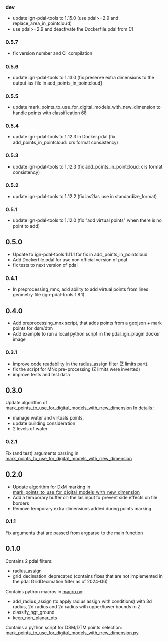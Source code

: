 ### dev

- update ign-pdal-tools to 1.15.0 (use pdal>=2.9 and replace_area_in_pointcloud)
- use pdal>=2.9 and deactivate the Dockerfile.pdal from CI

### 0.5.7

- fix version number and CI compilation

### 0.5.6

- update ign-pdal-tools to 1.13.0 (fix preserve extra dimensions to the output las file in add_points_in_pointcloud)

### 0.5.5

- update mark_points_to_use_for_digital_models_with_new_dimension to handle points with classification 68

### 0.5.4

- update ign-pdal-tools to 1.12.3 in Docker.pdal (fix add_points_in_pointcloud: crs format consistency)


### 0.5.3

- update ign-pdal-tools to 1.12.3 (fix add_points_in_pointcloud: crs format consistency)

### 0.5.2

- update ign-pdal-tools to 1.12.2 (fix las2las use in standardize_format)

### 0.5.1

- update ign-pdal-tools to 1.12.0 (fix "add virtual points" when there is no point to add)

## 0.5.0

- Update to ign-pdal-tools 1.11.1 for fix in add_points_in_pointcloud
- Add Dockerfile.pdal for use non official version of pdal
- fix tests to next version of pdal

### 0.4.1

- In preprocessing_mnx, add ability to add virtual points from lines geometry file (ign-pdal-tools 1.8.1)

## 0.4.0

- Add preprocessing_mnx script, that adds points from a geojson + mark points for dsm/dtm
- Add example to run a local python script in the pdal_ign_plugin docker image

### 0.3.1

- improve code readability in the radius_assign filter (Z limits part).
- fix the script for MNx pre-processing (Z limits were inverted)
- improve tests and test data

## 0.3.0

Update algorithm of [mark_points_to_use_for_digital_models_with_new_dimension](pdal_ign_macro/mark_points_to_use_for_digital_models_with_new_dimension.py)
In details :
- manage water and virtuals points,
- update building consideration
- 2 levels of water

### 0.2.1

Fix (and test) arguments parsing in [mark_points_to_use_for_digital_models_with_new_dimension](pdal_ign_macro/mark_points_to_use_for_digital_models_with_new_dimension.py)

## 0.2.0

- Update algorithm for DxM marking in [mark_points_to_use_for_digital_models_with_new_dimension](pdal_ign_macro/mark_points_to_use_for_digital_models_with_new_dimension.py)
- Add a temporary buffer on the las input to prevent side effects on tile borders
- Remove temporary extra dimensions added during points marking

### 0.1.1

Fix arguments that are passed from argparse to the main function

## 0.1.0

Contains 2 pdal filters:
- radius_assign
- grid_decimation_deprecated (contains fixes that are not implemented in the pdal GridDecimation filter as of 2024-06)

Contains python macros in [macro.py](macro/macro.py):
- add_radius_assign (to apply radius assign with conditions) with 3d radius, 2d radius and 2d radius with upper/lower bounds in Z
- classify_hgt_ground
- keep_non_planar_pts

Contains a python script for DSM/DTM points selection: [mark_points_to_use_for_digital_models_with_new_dimension.py](scripts/mark_points_to_use_for_digital_models_with_new_dimension.py)
